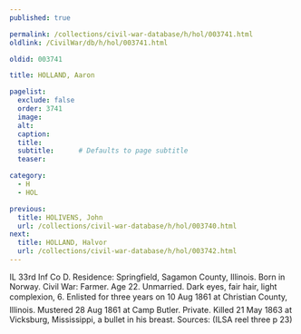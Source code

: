 ```yaml
---
published: true

permalink: /collections/civil-war-database/h/hol/003741.html
oldlink: /CivilWar/db/h/hol/003741.html

oldid: 003741

title: HOLLAND, Aaron

pagelist:
  exclude: false
  order: 3741
  image: 
  alt:
  caption:
  title:
  subtitle:      # Defaults to page subtitle
  teaser:

category: 
  - H 
  - HOL

previous:
  title: HOLIVENS, John
  url: /collections/civil-war-database/h/hol/003740.html  
next:
  title: HOLLAND, Halvor
  url: /collections/civil-war-database/h/hol/003742.html   
---
```

IL 33rd Inf Co D. Residence: Springfield, Sagamon County, Illinois. Born in Norway. Civil War: Farmer. Age 22. Unmarried. Dark eyes, fair hair, light complexion, 6&#146;. Enlisted for three years on 10 Aug 1861 at Christian County, Illinois. Mustered 28 Aug 1861 at Camp Butler. Private. Killed 21 May 1863 at Vicksburg, Mississippi, a bullet in his breast. Sources: (ILSA reel three p 23)